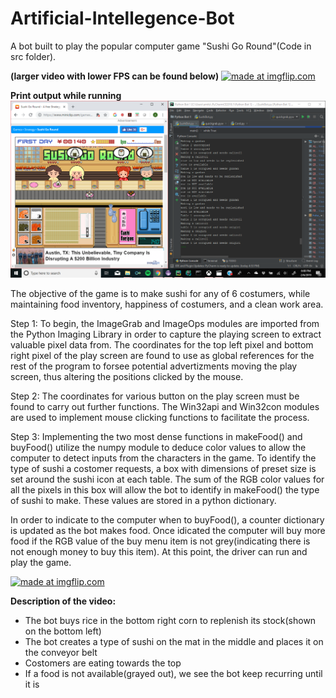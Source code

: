 # Artificial-Intellegence-Bot
A bot built to play the popular computer game "Sushi Go Round"(Code in src folder).

**(larger video with lower FPS can be found below)** 
<a href="https://imgflip.com/gif/2t1e8y"><img src="https://i.imgflip.com/2t1e8y.gif" title="made at imgflip.com"/></a>


**Print output while running**
<img src="pictures/2019-02-06%20(1).png" width=800>

The objective of the game is to make sushi for any of 6 costumers, while maintaining food inventory, happiness of costumers, and a clean work area.

Step 1:
To begin, the ImageGrab and ImageOps modules are imported from the Python Imaging Library in order to capture the playing screen to extract valuable pixel data from. The coordinates for the top left pixel and bottom right pixel of the play screen are found to use as global references for the rest of the program to forsee potential advertizments moving the play screen, thus altering the positions clicked by the mouse.

Step 2:
The coordinates for various button on the play screen must be found to carry out further functions. The Win32api and Win32con modules are used to implement mouse clicking functions to facilitate the process.

Step 3:
Implementing the two most dense functions in makeFood() and buyFood() utilize the numpy module to deduce color values to allow the computer to detect inputs from the characters in the game. To identify the type of sushi a costomer requests, a box with dimensions of preset size is set around the sushi icon at each table. The sum of the RGB color values for all the pixels in this box will allow the bot to identify in makeFood() the type of sushi to make. These values are stored in a python dictionary.

In order to indicate to the computer when to buyFood(), a counter dictionary is updated as the bot makes food. Once idicated the computer will buy more food if the RGB value of the buy menu item is not grey(indicating there is not enough money to buy this item). At this point, the driver can run and play the game.

<a href="https://imgflip.com/gif/2t1fam"><img src="https://i.imgflip.com/2t1fam.gif" title="made at imgflip.com"/></a>

**Description of the video:**
- The bot buys rice in the bottom right corn to replenish its stock(shown on the bottom left)
- The bot creates a type of sushi on the mat in the middle and places it on the conveyor belt
- Costomers are eating towards the top
- If a food is not available(grayed out), we see the bot keep recurring until it is
